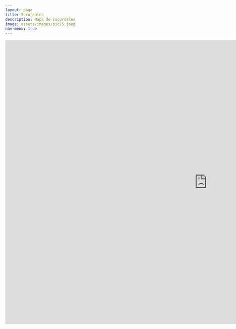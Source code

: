 ```yaml
---
layout: page
title: Sucursales
description: Mapa de sucursales
image: assets/images/pic15.jpeg
nav-menu: true
---
```

<section id="one" class="row center-xs">
<iframe width="1280px" height="900px" style="border:none;"  src="https://public.tableau.com/views/practipago_sucursales/Sucursales?:showVizHome=no&:embed=true" name="iframe_a">
</iframe>
</section>

